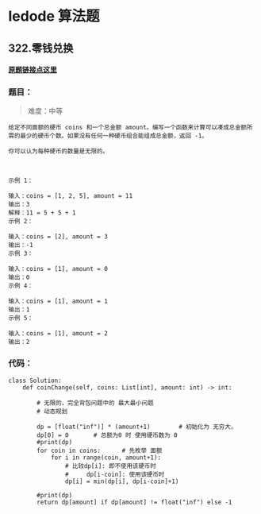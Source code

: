 # ledode 算法题

## 322.零钱兑换

#### [原题链接点这里](https://leetcode-cn.com/problems/coin-change/)


### 题目：
> 难度：中等

    给定不同面额的硬币 coins 和一个总金额 amount。编写一个函数来计算可以凑成总金额所需的最少的硬币个数。如果没有任何一种硬币组合能组成总金额，返回 -1。

    你可以认为每种硬币的数量是无限的。



    示例 1：

    输入：coins = [1, 2, 5], amount = 11
    输出：3 
    解释：11 = 5 + 5 + 1
    示例 2：

    输入：coins = [2], amount = 3
    输出：-1
    示例 3：

    输入：coins = [1], amount = 0
    输出：0
    示例 4：

    输入：coins = [1], amount = 1
    输出：1
    示例 5：

    输入：coins = [1], amount = 2
    输出：2




### 代码：
    class Solution:
        def coinChange(self, coins: List[int], amount: int) -> int:

            # 无限的，完全背包问题中的 最大最小问题
            # 动态规划

            dp = [float("inf")] * (amount+1)        # 初始化为 无穷大，
            dp[0] = 0       # 总额为0 时 使用硬币数为 0
            #print(dp)
            for coin in coins:      # 先枚举 面额
                for i in range(coin, amount+1):
                    # 比较dp[i]: 即不使用该硬币时
                    #     dp[i-coin]: 使用该硬币时
                    dp[i] = min(dp[i], dp[i-coin]+1)  

            #print(dp)
            return dp[amount] if dp[amount] != float("inf") else -1